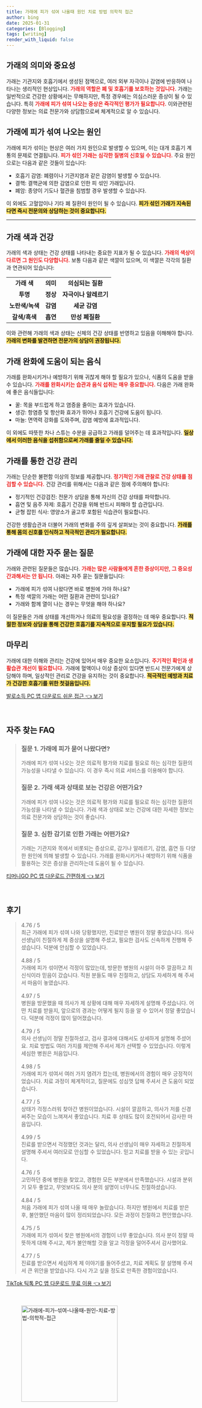 ```yaml
---
title: 가래에 피가 섞여 나올때 원인 치료 방법 의학적 접근
author: bing
date: 2025-01-31
categories: [Blogging]
tags: [writing]
render_with_liquid: false
---
```



<h2 id='가래의 의미와 중요성'>가래의 의미와 중요성</h2>

<p>가래는 기관지와 호흡기에서 생성된 점액으로, 여러 외부 자극이나 감염에 반응하여 나타나는 생리적인 현상입니다. <b><span style="color: #ee2323;">가래의 역할은 폐 및 호흡기를 보호하는 것입니다.</span></b> 가래는 일반적으로 건강한 상황에서는 무해하지만, 특정 경우에는 의심스러운 증상이 될 수 있습니다. 특히 <b><span style="color: #ee2323;">가래에 피가 섞여 나오는 증상은 즉각적인 평가가 필요합니다.</span></b> 이와관련된 다양한 정보는 의료 전문가와 상담함으로써 체계적으로 알 수 있습니다.</p>

<h2 id='가래에 피가 섞여 나오는 원인'>가래에 피가 섞여 나오는 원인</h2>

<p>가래에 피가 섞이는 현상은 여러 가지 원인으로 발생할 수 있으며, 이는 대개 호흡기 계통의 문제로 연결됩니다. <b><span style="color: #ee2323;">피가 섞인 가래는 심각한 질병의 신호일 수 있습니다.</span></b> 주요 원인으로는 다음과 같은 것들이 있습니다:</p>

<ul>
    <li>호흡기 감염: 폐렴이나 기관지염과 같은 감염이 발생할 수 있습니다.</li>
    <li>결핵: 결핵균에 의한 감염으로 인한 피 섞인 가래입니다.</li>
    <li>폐암: 종양이 기도나 혈관을 침범할 경우 발생할 수 있습니다.</li>
</ul>

<p>이 외에도 고혈압이나 기타 폐 질환이 원인이 될 수 있습니다. <b><span style="background-color: #ffe066;">피가 섞인 가래가 지속된다면 즉시 전문의와 상담하는 것이 중요합니다.</span></b></p>

<hr />

<h2 id='가래 색과 건강'>가래 색과 건강</h2>

<p>가래의 색과 상태는 건강 상태를 나타내는 중요한 지표가 될 수 있습니다. <b><span style="color: #ee2323;">가래의 색상이 다르면 그 원인도 다양합니다.</span></b> 보통 다음과 같은 색깔이 있으며, 이 색깔은 각각의 질환과 연관되어 있습니다:</p>

<table>
    <tr>
        <td style="text-align: center; height: 17px;"><b>가래 색</b></td>
        <td style="text-align: center; height: 17px;"><b>의미</b></td>
        <td style="text-align: center; height: 17px;"><b>의심되는 질환</b></td>
    </tr>
    <tr>
        <td style="text-align: center; height: 17px;"><b>투명</b></td>
        <td style="text-align: center; height: 17px;"><b>정상</b></td>
        <td style="text-align: center; height: 17px;"><b>자극이나 알레르기</b></td>
    </tr>
    <tr>
        <td style="text-align: center; height: 17px;"><b>노란색/녹색</b></td>
        <td style="text-align: center; height: 17px;"><b>감염</b></td>
        <td style="text-align: center; height: 17px;"><b>세균 감염</b></td>
    </tr>
    <tr>
        <td style="text-align: center; height: 17px;"><b>갈색/흑색</b></td>
        <td style="text-align: center; height: 17px;"><b>흡연</b></td>
        <td style="text-align: center; height: 17px;"><b>만성 폐질환</b></td>
    </tr>
</table>

<p>이와 관련해 가래의 색과 상태는 신체의 건강 상태를 반영하고 있음을 이해해야 합니다. <b><span style="background-color: #ffe066;">가래의 변화를 발견하면 전문가의 상담이 권장됩니다.</span></b></p>

<h2 id='가래 완화에 도움이 되는 음식'>가래 완화에 도움이 되는 음식</h2>

<p>가래를 완화시키거나 예방하기 위해 귀찮게 해야 할 필요가 있으나, 식품의 도움을 받을 수 있습니다. <b><span style="color: #ee2323;">가래를 완화시키는 습관과 음식 섭취는 매우 중요합니다.</span></b> 다음은 가래 완화에 좋은 음식들입니다:</p>

<ul>
    <li>꿀: 목을 부드럽게 하고 염증을 줄이는 효과가 있습니다.</li>
    <li>생강: 항염증 및 항산화 효과가 뛰어나 호흡기 건강에 도움이 됩니다.</li>
    <li>마늘: 면역력 강화를 도와주며, 감염 예방에 효과적입니다.</li>
</ul>

<p>이 외에도 따뜻한 차나 스튜는 수분을 공급하고 가래를 덜어주는 데 효과적입니다. <b><span style="background-color: #ffe066;">일상에서 이러한 음식을 섭취함으로써 가래를 줄일 수 있습니다.</span></b></p>

<h2 id='가래를 통한 건강 관리'>가래를 통한 건강 관리</h2>

<p>가래는 단순한 불편함 이상의 정보를 제공합니다. <b><span style="color: #ee2323;">정기적인 가래 관찰로 건강 상태를 점검할 수 있습니다.</span></b> 건강 관리를 위해서는 다음과 같은 점에 주의해야 합니다:</p>

<ul>
    <li>정기적인 건강검진: 전문가 상담을 통해 자신의 건강 상태를 파악합니다.</li>
    <li>흡연 및 음주 자제: 호흡기 건강을 위해 반드시 피해야 할 습관입니다.</li>
    <li>균형 잡힌 식사: 영양소가 골고루 포함된 식습관이 필요합니다.</li>
</ul>

<p>건강한 생활습관과 더불어 가래의 변화를 주의 깊게 살펴보는 것이 중요합니다. <b><span style="background-color: #ffe066;">가래를 통해 몸의 신호를 인식하고 적극적인 관리가 필요합니다.</span></b></p>

<h2 id='가래에 대한 자주 묻는 질문'>가래에 대한 자주 묻는 질문</h2>

<p>가래와 관련된 질문들은 많습니다. <b><span style="color: #ee2323;">가래는 많은 사람들에게 흔한 증상이지만, 그 중요성 간과해서는 안 됩니다.</span></b> 아래는 자주 묻는 질문들입니다:</p>

<ul>
    <li>가래에 피가 섞여 나왔다면 바로 병원에 가야 하나요?</li>
    <li>특정 색깔의 가래는 어떤 질환과 관련이 있나요?</li>
    <li>가래와 함께 열이 나는 경우는 무엇을 해야 하나요?</li>
</ul>

<p>이 질문들은 가래 상태를 개선하거나 의료의 필요성을 결정하는 데 매우 중요합니다. <b><span style="background-color: #ffe066;">적절한 정보와 상담을 통해 건강한 호흡기를 지속적으로 유지할 필요가 있습니다.</span></b></p>

<h2 id='마무리'>마무리</h2>

<p>가래에 대한 이해와 관리는 건강에 있어서 매우 중요한 요소입니다. <b><span style="color: #ee2323;">주기적인 확인과 생활습관 개선이 필요합니다.</span></b> 가래에 혈액이나 이상 증상이 있다면 반드시 전문가에게 상담해야 하며, 일상적인 관리로 건강을 유지하는 것이 중요합니다. <b><span style="background-color: #ffe066;">적극적인 예방과 치료가 건강한 호흡기를 위한 첫걸음입니다.</span></b></p>


<p><a class="click-button" title="발로소득 PC 앱 다운로드 쉬운 접근" href="https://somered.github.io/posts/%EB%B0%9C%EB%A1%9C%EC%86%8C%EB%93%9D-PC-%EC%95%B1-%EB%8B%A4%EC%9A%B4%EB%A1%9C%EB%93%9C-%EC%89%AC%EC%9A%B4-%EC%A0%91%EA%B7%BC/" rel="dofollow">발로소득 PC 앱 다운로드 쉬운 접근 👈 보기</a></p><br>
<h2 id='자주_찾는_FAQ'>자주 찾는 FAQ</h2>
<div itemscope="" itemtype="https://schema.org/FAQPage"> 
<blockquote> 
<div itemscope="" itemprop="mainEntity" itemtype="https://schema.org/Question"> 
<h3 itemprop="name">질문 1. 가래에 피가 묻어 나왔다면?</h3> 
<div itemscope="" itemprop="acceptedAnswer" itemtype="https://schema.org/Answer"> 
<span itemprop="text"> 
<p>가래에 피가 섞여 나오는 것은 의료적 평가와 치료를 필요로 하는 심각한 질환의 가능성을 나타낼 수 있습니다. 이 경우 즉시 의료 서비스를 이용해야 합니다.</p> 
</span> 
</div> 
</div> 

<div itemscope="" itemprop="mainEntity" itemtype="https://schema.org/Question"> 
<h3 itemprop="name">질문 2. 가래 색과 상태로 보는 건강은 어떤가요?</h3> 
<div itemscope="" itemprop="acceptedAnswer" itemtype="https://schema.org/Answer"> 
<span itemprop="text"> 
<p>가래에 피가 섞여 나오는 것은 의료적 평가와 치료를 필요로 하는 심각한 질환의 가능성을 나타낼 수 있습니다. 가래 색과 상태로 보는 건강에 대한 자세한 정보는 의료 전문가와 상담하는 것이 좋습니다.</p> 
</span> 
</div> 
</div> 

<div itemscope="" itemprop="mainEntity" itemtype="https://schema.org/Question"> 
<h3 itemprop="name">질문 3. 심한 감기로 인한 가래는 어떤가요?</h3> 
<div itemscope="" itemprop="acceptedAnswer" itemtype="https://schema.org/Answer"> 
<span itemprop="text"> 
<p>가래는 기관지와 목에서 비롯되는 증상으로, 감기나 알레르기, 감염, 흡연 등 다양한 원인에 의해 발생할 수 있습니다. 가래를 완화시키거나 예방하기 위해 식품을 활용하는 것은 증상을 관리하는데 도움이 될 수 있습니다.</p> 
</span> 
</div> 
</div> 
</blockquote> 
</div>
<p><a class="click-button" title="티머니GO PC 앱 다운로드 간편하게" href="https://somered.github.io/posts/%ED%8B%B0%EB%A8%B8%EB%8B%88GO-PC-%EC%95%B1-%EB%8B%A4%EC%9A%B4%EB%A1%9C%EB%93%9C-%EA%B0%84%ED%8E%B8%ED%95%98%EA%B2%8C/" rel="dofollow">티머니GO PC 앱 다운로드 간편하게 👈 보기</a></p><br>
<h2 id='후기'>후기</h2>
<div itemscope itemtype="https://schema.org/Product">
  <blockquote>
  <div itemprop="review" itemscope itemtype="https://schema.org/Review">
      <div itemprop="reviewRating" itemscope itemtype="https://schema.org/Rating"> <span itemprop="ratingValue">4.76</span> / <span itemprop="bestRating">5</span> </div>
      <span itemprop="reviewBody">최근 가래에 피가 섞여 나와 당황했지만, 진료받은 병원이 정말 좋았습니다. 의사 선생님이 친절하게 제 증상을 설명해 주셨고, 필요한 검사도 신속하게 진행해 주셨습니다. 덕분에 안심할 수 있었습니다.</span>
  </div>
  <br>
  <div itemprop="review" itemscope itemtype="https://schema.org/Review">
      <div itemprop="reviewRating" itemscope itemtype="https://schema.org/Rating"> <span itemprop="ratingValue">4.88</span> / <span itemprop="bestRating">5</span> </div>
      <span itemprop="reviewBody">가래에 피가 섞이면서 걱정이 많았는데, 방문한 병원의 시설이 아주 깔끔하고 최신식이라 믿음이 갔습니다. 직원 분들도 매우 친절하고, 상담도 자세하게 해 주셔서 마음이 놓였습니다.</span>
  </div>
  <br>
  <div itemprop="review" itemscope itemtype="https://schema.org/Review">
      <div itemprop="reviewRating" itemscope itemtype="https://schema.org/Rating"> <span itemprop="ratingValue">4.97</span> / <span itemprop="bestRating">5</span> </div>
      <span itemprop="reviewBody">병원을 방문했을 때 의사가 제 상황에 대해 매우 자세하게 설명해 주셨습니다. 어떤 치료를 받을지, 앞으로의 경과는 어떻게 될지 등을 알 수 있어서 정말 좋았습니다. 덕분에 걱정이 많이 덜어졌습니다.</span>
  </div>
  <br>
  <div itemprop="review" itemscope itemtype="https://schema.org/Review">
      <div itemprop="reviewRating" itemscope itemtype="https://schema.org/Rating"> <span itemprop="ratingValue">4.79</span> / <span itemprop="bestRating">5</span> </div>
      <span itemprop="reviewBody">의사 선생님이 정말 친절하셨고, 검사 결과에 대해서도 상세하게 설명해 주셨어요. 치료 방법도 여러 가지를 제안해 주셔서 제가 선택할 수 있었습니다. 이렇게 세심한 병원은 처음입니다.</span>
  </div>
  <br>
  <div itemprop="review" itemscope itemtype="https://schema.org/Review">
      <div itemprop="reviewRating" itemscope itemtype="https://schema.org/Rating"> <span itemprop="ratingValue">4.98</span> / <span itemprop="bestRating">5</span> </div>
      <span itemprop="reviewBody">가래에 피가 섞여서 여러 가지 염려가 컸는데, 병원에서의 경험이 매우 긍정적이었습니다. 치료 과정이 체계적이고, 질문에도 성심껏 답해 주셔서 큰 도움이 되었습니다.</span>
  </div>
  <br>
  <div itemprop="review" itemscope itemtype="https://schema.org/Review">
      <div itemprop="reviewRating" itemscope itemtype="https://schema.org/Rating"> <span itemprop="ratingValue">4.77</span> / <span itemprop="bestRating">5</span> </div>
      <span itemprop="reviewBody">상태가 걱정스러워 찾아간 병원이었습니다. 시설이 깔끔하고, 의사가 저를 신경 써주는 모습이 느껴져서 좋았습니다. 치료 후 상태도 많이 호전되어서 감사한 마음입니다.</span>
  </div>
  <br>
  <div itemprop="review" itemscope itemtype="https://schema.org/Review">
      <div itemprop="reviewRating" itemscope itemtype="https://schema.org/Rating"> <span itemprop="ratingValue">4.99</span> / <span itemprop="bestRating">5</span> </div>
      <span itemprop="reviewBody">진료를 받으면서 걱정했던 것과는 달리, 의사 선생님이 매우 자세하고 친절하게 설명해 주셔서 여러모로 안심할 수 있었습니다. 믿고 치료를 받을 수 있는 곳입니다.</span>
  </div>
  <br>
  <div itemprop="review" itemscope itemtype="https://schema.org/Review">
      <div itemprop="reviewRating" itemscope itemtype="https://schema.org/Rating"> <span itemprop="ratingValue">4.76</span> / <span itemprop="bestRating">5</span> </div>
      <span itemprop="reviewBody">고민하던 중에 병원을 찾았고, 경험한 모든 부분에서 만족했습니다. 시설과 분위기 모두 좋았고, 무엇보다도 의사 분의 설명이 너무나도 친절하셨습니다.</span>
  </div>
  <br>
  <div itemprop="review" itemscope itemtype="https://schema.org/Review">
      <div itemprop="reviewRating" itemscope itemtype="https://schema.org/Rating"> <span itemprop="ratingValue">4.84</span> / <span itemprop="bestRating">5</span> </div>
      <span itemprop="reviewBody">처음 가래에 피가 섞여 나올 때 매우 놀랐습니다. 하지만 병원에서 치료를 받은 후, 불안했던 마음이 많이 정리되었습니다. 모든 과정이 친절하고 편안했습니다.</span>
  </div>
  <br>
  <div itemprop="review" itemscope itemtype="https://schema.org/Review">
      <div itemprop="reviewRating" itemscope itemtype="https://schema.org/Rating"> <span itemprop="ratingValue">4.75</span> / <span itemprop="bestRating">5</span> </div>
      <span itemprop="reviewBody">가래에 피가 섞여서 찾은 병원에서의 경험이 너무 좋았습니다. 의사 분이 정말 따뜻하게 대해 주시고, 제가 불안해할 것을 알고 걱정을 덜어주셔서 감사했어요.</span>
  </div>
  <br>
  <div itemprop="review" itemscope itemtype="https://schema.org/Review">
      <div itemprop="reviewRating" itemscope itemtype="https://schema.org/Rating"> <span itemprop="ratingValue">4.77</span> / <span itemprop="bestRating">5</span> </div>
      <span itemprop="reviewBody">진료를 받으면서 세심하게 제 이야기를 들어주셨고, 치료 계획도 잘 설명해 주셔서 큰 위안을 받았습니다. 다시 가고 싶을 정도로 만족한 경험이었습니다.</span>
  </div>
  </blockquote>
</div>
<p><a class="click-button" title="TikTok 틱톡 PC 앱 다운로드 무료 이용" href="https://somered.github.io/posts/TikTok-%ED%8B%B1%ED%86%A1-PC-%EC%95%B1-%EB%8B%A4%EC%9A%B4%EB%A1%9C%EB%93%9C-%EB%AC%B4%EB%A3%8C-%EC%9D%B4%EC%9A%A9/" rel="dofollow">TikTok 틱톡 PC 앱 다운로드 무료 이용 👈 보기</a></p><br>
<figure class="image"><img src="https://somered.github.io/assets/img/thumbnail/가래에-피가-섞여-나올때-원인-치료-방법-의학적-접근.webp" alt="가래에-피가-섞여-나올때-원인-치료-방법-의학적-접근" width="256" height="256"></figure>
